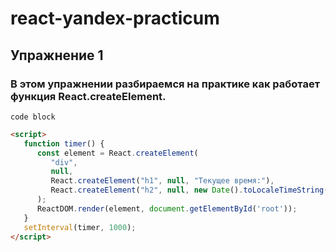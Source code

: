 # react-yandex-practicum
## Упражнение 1
### В этом упражнении разбираемся на практике как работает функция React.createElement.  
```
code block
```

```HTML
<script>
   function timer() {
      const element = React.createElement(
         "div",
         null,
         React.createElement("h1", null, "Текущее время:"),
         React.createElement("h2", null, new Date().toLocaleTimeString())
      );
      ReactDOM.render(element, document.getElementById('root'));
   }
   setInterval(timer, 1000); 
</script>
```  
